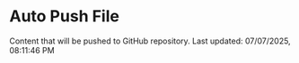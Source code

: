 # Auto Push File

Content that will be pushed to GitHub repository.
Last updated: 07/07/2025, 08:11:46 PM
